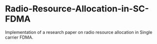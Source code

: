 # Radio-Resource-Allocation-in-SC-FDMA
Implementation of a research paper on radio resource allocation in Single carrier FDMA. 
